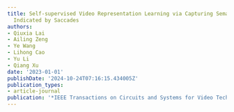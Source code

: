 ```yaml
---
title: Self-supervised Video Representation Learning via Capturing Semantic Changes
  Indicated by Saccades
authors:
- Qiuxia Lai
- Ailing Zeng
- Ye Wang
- Lihong Cao
- Yu Li
- Qiang Xu
date: '2023-01-01'
publishDate: '2024-10-24T07:16:15.434005Z'
publication_types:
- article-journal
publication: '*IEEE Transactions on Circuits and Systems for Video Technology*'
---
```

